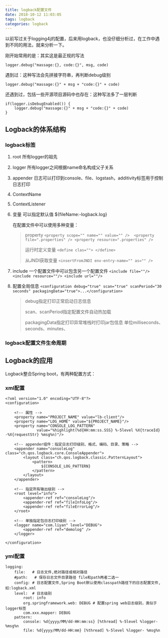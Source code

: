 ```yaml
---
title: logback配置文件
date: 2018-10-12 11:03:05
tags: logback
categories: logback
---
```

以前写过关于logging4j的配置，后来用logback，也没仔细分析过，在工作中遇到不同的用法，就来分析一下。

刚开始常用的是：其实这是最正规的写法

	logger.debug("massage:{}, code:{}", msg, code)
	
遇到过：这种写法会先拼接字符串，再判断debug级别

	logger.debug("massage:{}" + msg + "code:{}" + code)

还遇到过，包括一些开源项目源码中也存在：这种写法多了一层判断

	if(logger.isDebugEnabled()) { 
		logger.debug("massage:{}" + msg + "code:{}" + code)
	}


<!-- more -->

## Logback的体系结构

### logback标签

1. root 所有logger的祖先
2. logger 所有logger之间根据name命名构成父子关系
3. appender 日志可以打印到console、file、logstash，additivity标签用于控制日志打印
4. ContextName 
5. ContextListener
6. 变量 可以指定默认值 ${fileName:-logback.log}
	
	在配置文件中可以使用多种变量：
	
	> property 
		```<property scope="" name="" value="" />  <property file=".properties" /> <property resource=".properties" />```
	> 
	> 运行时定义变量 ```<define clas=""> </define>```
	>
	> 从JNDI获取变量 ```<insertFromJNDI env-entry-name="" as="" />```
7. include 一个配置文件中可以包含另一个配置文件 ```<include file=""/> <include resource=""/> <include url=""/>```
8. 配置全局信息 ```<configuration debug="true" scan="true" scanPeriod="30 seconds" packagingData="true">...</configuration>```

	> debug指定打印正常启动日志信息
	> 
	> scan、scanPeriod指定配置文件自动热加载
	> 
	> packagingData指定打印异常堆栈时打印jar包信息
	单位milliseconds、seconds、minutes、

### logback配置文件生命周期


## Logback的应用

Logback整合Spring boot，有两种配置方式：

### xml配置
```
<?xml version="1.0" encoding="UTF-8"?>
<configuration>

	<!-- 属性 -->
    <property name="PROJECT_NAME" value="lb-client"/>
    <property name="LOG_HOME" value="${PROJECT_NAME}"/>
    <property name="CONSOLE_LOG_PATTERN"
              value="%highlight(%d{HH:mm:ss.SSS} %-5level %X{traceId} -%X{requestStr} %msg%n)"/>
    
    <!-- appender组件：指定日志打印级别、格式、编码、目录、策略 -->
    <appender name="consoleLog" class="ch.qos.logback.core.ConsoleAppender">
        <layout class="ch.qos.logback.classic.PatternLayout">
            <pattern>
                ${CONSOLE_LOG_PATTERN}
            </pattern>
        </layout>
    </appender>
    
    <!-- 指定所有输出级别 -->
    <root level="info">
        <appender-ref ref="consoleLog"/>
        <appender-ref ref="fileInfoLog"/>
        <appender-ref ref="fileErrorLog"/>
    </root>
    
    <!-- 单独指定包日志打印级别 -->
    <logger name="com.liyan" level="DEBUG">    
        <appender-ref ref="demolog" />    
    </logger>   

</configuration>

```

### yml配置

```	
logging:
    file:   # 日志文件,绝对路径或相对路径
    #path:   # 保存日志文件目录路径 file和path两者二选一
    config: # 日志配置文件,Spring Boot默认使用classpath路径下的日志配置文件,如:logback.xml
    level:  # 日志级别
        root: info
        org.springframework.web: DEBUG # 配置spring web日志级别，类似于logger标签
        com.xxx.mapper: DEBUG
    pattern:
        console: %d{yyyy/MM/dd-HH:mm:ss} [%thread] %-5level %logger- %msg%n
        file: %d{yyyy/MM/dd-HH:mm} [%thread] %-5level %logger- %msg%n
```














